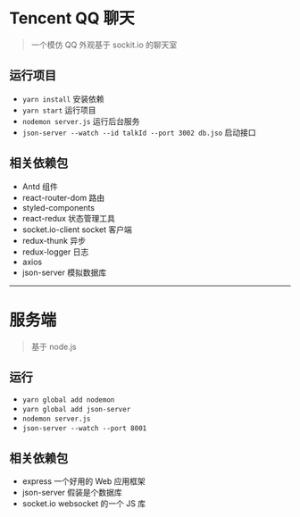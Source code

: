 # Tencent QQ 聊天

> 一个模仿 QQ 外观基于 sockit.io 的聊天室

## 运行项目

- `yarn install` 安装依赖
- `yarn start` 运行项目
- `nodemon server.js` 运行后台服务
- `json-server --watch --id talkId --port 3002 db.jso` 启动接口

## 相关依赖包

- Antd 组件
- react-router-dom 路由
- styled-components
- react-redux 状态管理工具
- socket.io-client socket 客户端
- redux-thunk 异步
- redux-logger 日志
- axios
- json-server 模拟数据库

---

# 服务端

> 基于 node.js

## 运行

- `yarn global add nodemon`
- `yarn global add json-server`
- `nodemon server.js`
- `json-server --watch --port 8001`

## 相关依赖包

- express 一个好用的 Web 应用框架
- json-server 假装是个数据库
- socket.io websocket 的一个 JS 库
